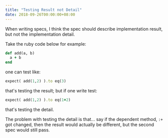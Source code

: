 ```yaml
---
title: "Testing Result not Detail"
date: 2018-09-26T00:00:00+08:00
---
```


When writing specs, I think the spec should describe implementation result, but 
not the implementation detail.

Take the ruby code below for example:

```ruby
def add(a, b)
  a + b
end
```

one can test like: 

```ruby
expect( add(1,2) ).to eq(3)
```

that's testing the result; but if one write test:

```ruby
expect( add(1,2) ).to eq(1+2)
```

that's testing the detail.


The problem with testing the detail is that... say if the dependent method, 
`:+` got changed, then the result would actually be different, but the second 
spec would still pass.
